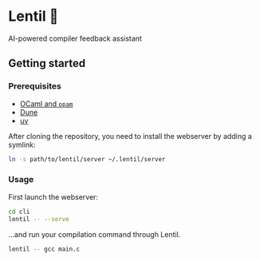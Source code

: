 # Lentil 🫘

AI-powered compiler feedback assistant

## Getting started

### Prerequisites

* [OCaml and `opam`](https://ocaml.org/install)
* [Dune](https://dune.build/install)
* [uv](https://github.com/astral-sh/uv)

After cloning the repository, you need to install the webserver by adding a symlink:
```sh
ln -s path/to/lentil/server ~/.lentil/server
```

### Usage

First launch the webserver:

```sh
cd cli
lentil -- --serve
```

...and run your compilation command through Lentil.

```sh
lentil -- gcc main.c
```

